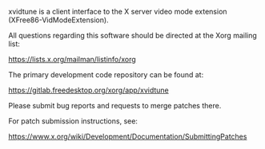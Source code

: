 xvidtune is a client interface to the X server video mode
extension (XFree86-VidModeExtension).

All questions regarding this software should be directed at the
Xorg mailing list:

  https://lists.x.org/mailman/listinfo/xorg

The primary development code repository can be found at:

  https://gitlab.freedesktop.org/xorg/app/xvidtune

Please submit bug reports and requests to merge patches there.

For patch submission instructions, see:

  https://www.x.org/wiki/Development/Documentation/SubmittingPatches

